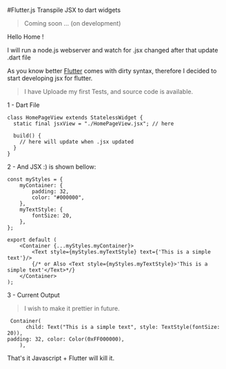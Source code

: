 #Flutter.js Transpile JSX to dart widgets
> Coming soon ... (on development)

Hello Home !

I will run a node.js webserver and watch for .jsx changed after that update .dart file

As you know better <a href='https://flutter.dev'>Flutter</a> comes with dirty syntax, therefore I decided to start developing jsx for flutter.

>I have Uploade my first Tests, and source code is available.

1 - Dart File
```
class HomePageView extends StatelessWidget {
  static final jsxView = "./HomePageView.jsx"; // here

  build() {
    // here will update when .jsx updated    
  }
}
```

2 - And JSX :) is shown bellow:

```
const myStyles = {
    myContainer: {
        padding: 32,
        color: "#000000",
    },
    myTextStyle: {
        fontSize: 20,
    },
};

export default (
    <Container {...myStyles.myContainer}>
        <Text style={myStyles.myTextStyle} text={'This is a simple text'}/>
        {/* or Also <Text style={myStyles.myTextStyle}>'This is a simple text'</Text>*/}
    </Container>
);
```

3 - Current Output

> I wish to make it prettier in future.
```
 Container( 
      child: Text("This is a simple text", style: TextStyle(fontSize: 20)), 
padding: 32, color: Color(0xFF000000),      
    ),
```


That's it Javascript + Flutter will kill it.